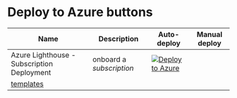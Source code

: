 
# Deploy to Azure buttons

Name | Description   | Auto-deploy   | Manual deploy |
-----| ------------- |--------------- |------- 
| Azure Lighthouse - Subscription Deployment |onboard a *subscription* | [![Deploy to Azure](https://aka.ms/deploytoazurebutton)](https://portal.azure.com/#create/Microsoft.Template/uri/https%3A%2F%2Fraw.githubusercontent.com%2FGraphiteGTCGitHub%2FGraphiteGTCAzureLighthouse%2Fmaster%2Ftemplates%2Fdelegated-resource-management%2Fsubscription%2Fsubscription.json?parameterUri=https%3A%2F%2Fraw.githubusercontent.com%2FGraphiteGTCGitHub%2FGraphiteGTCAzureLighthouse%2Fmaster%2Ftemplates%2Fdelegated-resource-management%2Fsubscription%2Fsubscription.parameters.json)
 | [templates](https://github.com/GraphiteGTCGitHub/GraphiteGTCAzureLighthouse/tree/master/templates/delegated-resource-management/subscription)
